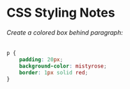 # CSS Styling Notes

###### Create a colored box behind paragraph:
```css
p {
    padding: 20px;
    background-color: mistyrose;
    border: 1px solid red;
}
``` 